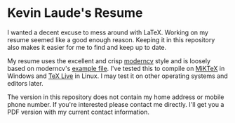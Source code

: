 Kevin Laude's Resume
====================
I wanted a decent excuse to mess around with LaTeX. Working on my resume seemed like a good enough reason. Keeping it in this repository also makes it easier for me to find and keep up to date.

My resume uses the excellent and crisp [moderncv](http://www.ctan.org/pkg/moderncv) style and is loosely based on moderncv's [example file](https://github.com/xdanaux/moderncv/blob/master/examples/template.tex). I've tested this to compile on [MiKTeX](http://miktex.org) in Windows and [TeX Live](http://www.tug.org/texlive/) in Linux. I may test it on other operating systems and editors later.

The version in this repository does not contain my home address or mobile phone number. If you're interested please contact me directly. I'll get you a PDF version with my current contact information.
